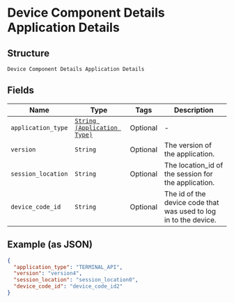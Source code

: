 
# Device Component Details Application Details

## Structure

`Device Component Details Application Details`

## Fields

| Name | Type | Tags | Description |
|  --- | --- | --- | --- |
| `application_type` | [`String (Application Type)`](../../doc/models/application-type.md) | Optional | - |
| `version` | `String` | Optional | The version of the application. |
| `session_location` | `String` | Optional | The location_id of the session for the application. |
| `device_code_id` | `String` | Optional | The id of the device code that was used to log in to the device. |

## Example (as JSON)

```json
{
  "application_type": "TERMINAL_API",
  "version": "version4",
  "session_location": "session_location0",
  "device_code_id": "device_code_id2"
}
```

